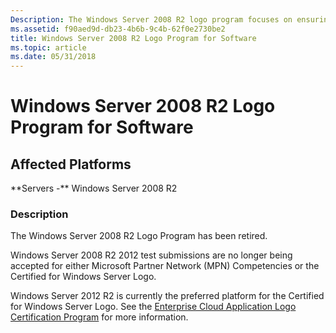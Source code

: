 ```yaml
---
Description: The Windows Server 2008 R2 logo program focuses on ensuring that devices, systems, and applications are compatible, reliable and can perform to meet Windows standards.
ms.assetid: f90aed9d-db23-4b6b-9c4b-62f0e2730be2
title: Windows Server 2008 R2 Logo Program for Software
ms.topic: article
ms.date: 05/31/2018
---
```


# Windows Server 2008 R2 Logo Program for Software

## Affected Platforms

<dl> **Servers -** Windows Server 2008 R2  
</dl>

### Description

The Windows Server 2008 R2 Logo Program has been retired.

Windows Server 2008 R2 2012 test submissions are no longer being accepted for either Microsoft Partner Network (MPN) Competencies or the Certified for Windows Server Logo.

Windows Server 2012 R2 is currently the preferred platform for the Certified for Windows Server Logo. See the [Enterprise Cloud Application Logo Certification Program](https://go.microsoft.com/fwlink/p/?linkid=241671) for more information.

 

 




